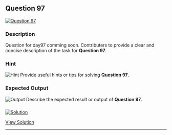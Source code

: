 


## Question 97
<a href="https://github.com/alishgosai/Javascript-Exercise-and-Solutions/blob/master/questions/Question97.md" target="_blank">
  <img src="https://img.shields.io/badge/Question-97-purple?style=for-the-badge&logoSize=60" alt="Question 97">
</a>

### **Description**
Question for day97 comming soon.
Contributers to provide a clear and concise description of the task for **Question 97**.

### **Hint**
![Hint](https://img.shields.io/badge/Hint:-blue)
Provide useful hints or tips for solving **Question 97**.

### **Expected Output**
![Output](https://img.shields.io/badge/Output:-blue)
Describe the expected result or output of **Question 97**.

### <a href="https://github.com/alishgosai/Javascript-Exercise-and-Solutions/blob/master/solutions/Solution97.js" target="_blank">
  <img src="https://img.shields.io/badge/Solution-1f8e00?style=for-the-badge&logo=solution&logoColor=white" alt="Solution">
</a>

<a href="https://github.com/alishgosai/Javascript-Exercise-and-Solutions/blob/master/solutions/Solution97.js" target="_blank">View Solution</a>

---

